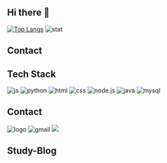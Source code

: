 ## Hi there 👋

<!--
**m2nsp/m2nsp** is a ✨ _special_ ✨ repository because its `README.md` (this file) appears on your GitHub profile.

Here are some ideas to get you started:

- 🔭 I’m currently working on ...
- 🌱 I’m currently learning ...
- 👯 I’m looking to collaborate on ...
- 🤔 I’m looking for help with ...
- 💬 Ask me about ...
- 📫 How to reach me: ...
- 😄 Pronouns: ...
- ⚡ Fun fact: ...
-->

[![Top Langs](https://github-readme-stats.vercel.app/api/top-langs/?username=m2nsp)](https://github.com/anuraghazra/github-readme-stats)
![stat](https://github-readme-stats.vercel.app/api?username=m2nsp&theme=blue-green)

## Contact

## Tech Stack
![js](https://img.shields.io/badge/JavaScript-F7DF1E?style=for-the-badge&logo=JavaScript&logoColor=white)
![python](https://img.shields.io/badge/Python-3776AB?style=for-the-badge&logo=python&logoColor=white)
![html](https://img.shields.io/badge/HTML-239120?style=for-the-badge&logo=html5&logoColor=white)
![css](https://img.shields.io/badge/CSS-239120?&style=for-the-badge&logo=css3&logoColor=white)
![node.js](https://img.shields.io/badge/Node.js-43853D?style=for-the-badge&logo=node.js&logoColor=white)
![java](https://img.shields.io/badge/Java-ED8B00?style=for-the-badge&logo=openjdk&logoColor=white)
![mysql](https://img.shields.io/badge/MySQL-005C84?style=for-the-badge&logo=mysql&logoColor=white)

## Contact
![logo](https://img.shields.io/badge/Instagram-E4405F?style=for-the-badge&logo=instagram&logoColor=white)
![gmail](https://img.shields.io/badge/Gmail-D14836?style=for-the-badge&logo=gmail&logoColor=white)
<span>
  <a href="https://www.instagram.com/m2nseop/">
    <img src="![https://img.shields.io/badge/Instagram-ff69b4?style=plastic&logo=Instagram&logoColor=white](https://img.shields.io/badge/Instagram-E4405F?style=for-the-badge&logo=instagram&logoColor=white)"/>
  </a>
</span>
## Study-Blog
